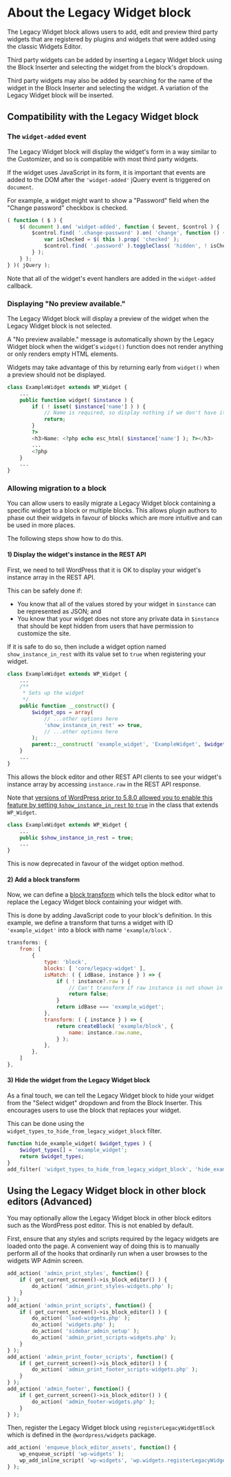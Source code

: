 # About the Legacy Widget block

The Legacy Widget block allows users to add, edit and preview third party widgets that are registered by plugins and widgets that were added using the classic Widgets Editor.

Third party widgets can be added by inserting a Legacy Widget block using the Block Inserter and selecting the widget from the block's dropdown.

Third party widgets may also be added by searching for the name of the widget in the Block Inserter and selecting the widget. A variation of the Legacy Widget block will be inserted.

## Compatibility with the Legacy Widget block

### The `widget-added` event

The Legacy Widget block will display the widget's form in a way similar to the Customizer, and so is compatible with most third party widgets.

If the widget uses JavaScript in its form, it is important that events are added to the DOM after the `'widget-added'` jQuery event is triggered on `document`.

For example, a widget might want to show a "Password" field when the "Change password" checkbox is checked.

```js
( function ( $ ) {
	$( document ).on( 'widget-added', function ( $event, $control ) {
		$control.find( '.change-password' ).on( 'change', function () {
			var isChecked = $( this ).prop( 'checked' );
			$control.find( '.password' ).toggleClass( 'hidden', ! isChecked );
		} );
	} );
} )( jQuery );
```

Note that all of the widget's event handlers are added in the `widget-added` callback.

### Displaying "No preview available."

The Legacy Widget block will display a preview of the widget when the Legacy Widget block is not selected.

A "No preview available." message is automatically shown by the Legacy Widget block when the widget's `widget()` function does not render anything or only renders empty HTML elements.

Widgets may take advantage of this by returning early from `widget()` when a preview should not be displayed.

```php
class ExampleWidget extends WP_Widget {
	...
	public function widget( $instance ) {
		if ( ! isset( $instance['name'] ) ) {
			// Name is required, so display nothing if we don't have it.
			return;
		}
		?>
		<h3>Name: <?php echo esc_html( $instance['name'] ); ?></h3>
		...
		<?php
	}
	...
}
```

### Allowing migration to a block

You can allow users to easily migrate a Legacy Widget block containing a specific widget to a block or multiple blocks. This allows plugin authors to phase out their widgets in favour of blocks which are more intuitive and can be used in more places.

The following steps show how to do this.

#### 1) Display the widget's instance in the REST API

First, we need to tell WordPress that it is OK to display your widget's instance array in the REST API.

This can be safely done if:

-   You know that all of the values stored by your widget in `$instance` can be represented as JSON; and
-   You know that your widget does not store any private data in `$instance` that should be kept hidden from users that have permission to customize the site.

If it is safe to do so, then include a widget option named `show_instance_in_rest` with its value set to `true` when registering your widget.

```php
class ExampleWidget extends WP_Widget {
	...
	/**
	 * Sets up the widget
	 */
	public function __construct() {
		$widget_ops = array(
			// ...other options here
			'show_instance_in_rest' => true,
			// ...other options here
		);
		parent::__construct( 'example_widget', 'ExampleWidget', $widget_ops );
	}
	...
}
```

This allows the block editor and other REST API clients to see your widget's instance array by accessing `instance.raw` in the REST API response.

Note that [versions of WordPress prior to 5.8.0 allowed you to enable this feature by setting `$show_instance_in_rest` to `true`](https://core.trac.wordpress.org/ticket/53332) in the class that extends `WP_Widget`.

```php
class ExampleWidget extends WP_Widget {
	...
	public $show_instance_in_rest = true;
	...
}
```

This is now deprecated in favour of the widget option method.

#### 2) Add a block transform

Now, we can define a [block transform](https://developer.wordpress.org/block-editor/reference-guides/block-api/block-transforms/) which tells the block editor what to replace the Legacy Widget block containing your widget with.

This is done by adding JavaScript code to your block's definition. In this example, we define a transform that turns a widget with ID `'example_widget'` into a block with name `'example/block'`.

```js
transforms: {
	from: [
		{
			type: 'block',
			blocks: [ 'core/legacy-widget' ],
			isMatch: ( { idBase, instance } ) => {
				if ( ! instance?.raw ) {
					// Can't transform if raw instance is not shown in REST API.
					return false;
				}
				return idBase === 'example_widget';
			},
			transform: ( { instance } ) => {
				return createBlock( 'example/block', {
					name: instance.raw.name,
				} );
			},
		},
	]
},
```

#### 3) Hide the widget from the Legacy Widget block

As a final touch, we can tell the Legacy Widget block to hide your widget from the "Select widget" dropdown and from the Block Inserter. This encourages users to use the block that replaces your widget.

This can be done using the `widget_types_to_hide_from_legacy_widget_block` filter.

```php
function hide_example_widget( $widget_types ) {
	$widget_types[] = 'example_widget';
	return $widget_types;
}
add_filter( 'widget_types_to_hide_from_legacy_widget_block', 'hide_example_widget' );
```

## Using the Legacy Widget block in other block editors (Advanced)

You may optionally allow the Legacy Widget block in other block editors such as
the WordPress post editor. This is not enabled by default.

First, ensure that any styles and scripts required by the legacy widgets are
loaded onto the page. A convenient way of doing this is to manually perform all
of the hooks that ordinarily run when a user browses to the widgets WP Admin
screen.

```php
add_action( 'admin_print_styles', function() {
	if ( get_current_screen()->is_block_editor() ) {
		do_action( 'admin_print_styles-widgets.php' );
	}
} );
add_action( 'admin_print_scripts', function() {
	if ( get_current_screen()->is_block_editor() ) {
		do_action( 'load-widgets.php' );
		do_action( 'widgets.php' );
		do_action( 'sidebar_admin_setup' );
		do_action( 'admin_print_scripts-widgets.php' );
	}
} );
add_action( 'admin_print_footer_scripts', function() {
	if ( get_current_screen()->is_block_editor() ) {
		do_action( 'admin_print_footer_scripts-widgets.php' );
	}
} );
add_action( 'admin_footer', function() {
	if ( get_current_screen()->is_block_editor() ) {
		do_action( 'admin_footer-widgets.php' );
	}
} );
```

Then, register the Legacy Widget block using `registerLegacyWidgetBlock` which
is defined in the `@wordpress/widgets` package.

```php
add_action( 'enqueue_block_editor_assets', function() {
	wp_enqueue_script( 'wp-widgets' );
	wp_add_inline_script( 'wp-widgets', 'wp.widgets.registerLegacyWidgetBlock()' );
} );
```
